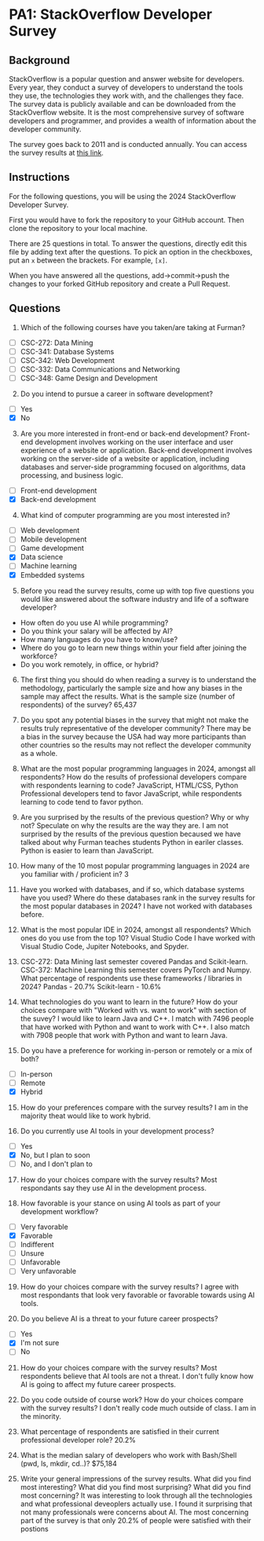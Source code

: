
# PA1: StackOverflow Developer Survey

## Background

StackOverflow is a popular question and answer website for developers. Every year, they conduct a survey of developers to understand the tools they use, the technologies they work with, and the challenges they face. The survey data is publicly available and can be downloaded from the StackOverflow website. It is the most comprehensive survey of software developers and programmer, and provides a wealth of information about the developer community. 

The survey goes back to 2011 and is conducted annually. You can access the survey results at [this link](https://survey.stackoverflow.co/). 

## Instructions 

For the following questions, you will be using the 2024 StackOverflow Developer Survey. 

First you would have to fork the repository to your GitHub account. Then clone the repository to your local machine.

There are 25 questions in total. To answer the questions, directly edit this file by adding text after the questions. To pick an option in the checkboxes, put an `x` between the brackets. For example, `[x]`. 

When you have answered all the questions, add->commit->push the changes to your forked GitHub repository and create a Pull Request. 

## Questions

1. Which of the following courses have you taken/are taking at Furman? 

- [ ] CSC-272: Data Mining
- [ ] CSC-341: Database Systems
- [ ] CSC-342: Web Development
- [ ] CSC-332: Data Communications and Networking
- [ ] CSC-348: Game Design and Development

2. Do you intend to pursue a career in software development?

- [ ] Yes
- [x] No

3. Are you more interested in front-end or back-end development? Front-end development involves working on the user interface and user experience of a website or application. Back-end development involves working on the server-side of a website or application, including databases and server-side programming focused on algorithms, data processing, and business logic.

- [ ] Front-end development
- [x] Back-end development

4. What kind of computer programming are you most interested in?

- [ ] Web development
- [ ] Mobile development
- [ ] Game development
- [x] Data science
- [ ] Machine learning
- [x] Embedded systems 

5. Before you read the survey results, come up with top five questions you would like answered about the software industry and life of a software developer? 
- How often do you use AI while programming?
- Do you think your salary will be affected by AI?
- How many languages do you have to know/use?
- Where do you go to learn new things within your field after joining the workforce?
- Do you work remotely, in office, or hybrid?

6. The first thing you should do when reading a survey is to understand the methodology, particularly the sample size and how any biases in the sample may affect the results. What is the sample size (number of respondents) of the survey? 
65,437

7. Do you spot any potential biases in the survey that might not make the results truly representative of the developer community?
There may be a bias in the survey because the USA had way more participants than other countries so the results may not reflect the developer community as a whole.

8. What are the most popular programming languages in 2024, amongst all respondents? How do the results of professional developers compare with respondents learning to code?
JavaScript, HTML/CSS, Python
Professional developers tend to favor JavaScript, while respondents learning to code tend to favor python.

9. Are you surprised by the results of the previous question? Why or why not? Speculate on why the results are the way they are.
I am not surprised by the results of the previous question becaused we have talked about why Furman teaches students Python in eariler classes. Python is easier to learn than JavaScript. 

10. How many of the 10 most popular programming languages in 2024 are you familiar with / proficient in?
3

11. Have you worked with databases, and if so, which database systems have you used? Where do these databases rank in the survey results for the most popular databases in 2024?
I have not worked with databases before. 

12. What is the most popular IDE in 2024, amongst all respondents? Which ones do you use from the top 10?
Visual Studio Code
I have worked with Visual Studio Code, Jupiter Notebooks, and Spyder.

13. CSC-272: Data Mining last semester covered Pandas and Scikit-learn. CSC-372: Machine Learning this semester covers PyTorch and Numpy. What percentage of respondents use these frameworks / libraries in 2024?
Pandas - 20.7%
Scikit-learn - 10.6%

14. What technologies do you want to learn in the future? How do your choices compare with "Worked with vs. want to work" with section of the suvey? 
I would like to learn Java and C++. I match with 7496 people that have worked with Python and want to work with C++. I also match with 7908 people that work with Python and want to learn Java.

15. Do you have a preference for working in-person or remotely or a mix of both? 

- [ ] In-person
- [ ] Remote
- [x] Hybrid

15. How do your preferences compare with the survey results?
I am in the majority theat would like to work hybrid.

16. Do you currently use AI tools in your development process? 

- [ ] Yes
- [x] No, but I plan to soon 
- [ ] No, and I don't plan to

17. How do your choices compare with the survey results?
Most respondants say they use AI in the development process. 

18. How favorable is your stance on using AI tools as part of your development workflow?

- [ ] Very favorable
- [x] Favorable
- [ ] Indifferent
- [ ] Unsure 
- [ ] Unfavorable
- [ ] Very unfavorable

19. How do your choices compare with the survey results?
I agree with most respondants that look very favorable or favorable towards using AI tools.

20. Do you believe AI is a threat to your future career prospects?

- [ ] Yes
- [x] I'm not sure
- [ ] No

21. How do your choices compare with the survey results?
Most respondents believe that AI tools are not a threat. I don't fully know how AI is going to affect my future career prospects. 

22. Do you code outside of course work? How do your choices compare with the survey results?
I don't really code much outside of class. I am in the minority. 

23. What percentage of respondents are satisfied in their current professional developer role?
20.2%

24. What is the median salary of developers who work with Bash/Shell (pwd, ls, mkdir, cd..)? 
$75,184

25. Write your general impressions of the survey results. What did you find most interesting? What did you find most surprising? What did you find most concerning?
It was interesting to look through all the technologies and what professional deveoplers actually use. I found it surprising that not many professionals were concerns about AI. The most concerning part of the survey is that only 20.2% of people were satisfied with their postions
